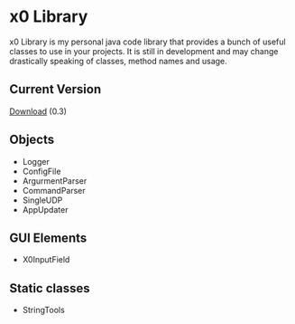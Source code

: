 # x0 Library

x0 Library is my personal java code library that provides a bunch of useful classes to use in your projects. It is still in development and may change drastically speaking of classes, method names and usage.

## Current Version
[Download][1] (0.3)
## Objects
* Logger
* ConfigFile
* ArgurmentParser
* CommandParser
* SingleUDP
* AppUpdater

## GUI Elements
* X0InputField

## Static classes
* StringTools

[1]: https://github.com/DanielEnglisch/x0_Library/blob/master/build/x0_Library.jar